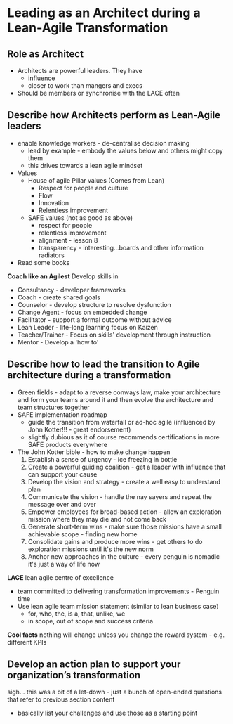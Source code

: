 # Leading as an Architect during a Lean-Agile Transformation

## Role as Architect
* Architects are powerful leaders. They have
  * influence
  * closer to work than mangers and execs
* Should be members or synchronise with the LACE often

## Describe how Architects perform as Lean-Agile leaders
* enable knowledge workers - de-centralise decision making
  * lead by example - embody the values below and others might copy them
  * this drives towards a lean agile mindset
* Values
  * House of agile Pillar values (Comes from Lean)
    * Respect for people and culture
    * Flow
    * Innovation
    * Relentless improvement
  * SAFE values (not as good as above)
    * respect for people
    * relentless improvement
    * alignment - lesson 8
    * transparency - interesting...boards and other information radiators
* Read some books

**Coach like an Agilest**
Develop skills in 
* Consultancy     - developer frameworks
* Coach           - create shared goals
* Counselor       - develop structure to resolve dysfunction
* Change Agent    - focus on embedded change
* Facilitator     - support a formal outcome without advice
* Lean Leader     - life-long learning focus on Kaizen
* Teacher/Trainer - Focus on skills' development through instruction
* Mentor          - Develop a 'how to'

## Describe how to lead the transition to Agile architecture during a transformation
* Green fields - adapt to a reverse conways law, make your architecture and form your teams around it and then evolve the
architecture and team structures together
* SAFE implementation roadmap 
  * guide the transition from waterfall or ad-hoc agile (influenced by John Kotter!!! - great endorsement)
  * slightly dubious as it of course recommends certifications in more SAFE products everywhere
* The John Kotter bible - how to make change happen
  1. Establish a sense of urgency             - ice freezing in bottle
  2. Create a powerful guiding coalition      - get a leader with influence that can support your cause
  3. Develop the vision and strategy          - create a well easy to understand plan
  4. Communicate the vision                   - handle the nay sayers and repeat the message over and over
  5. Empower employees for broad-based action - allow an exploration mission where they may die and not come back
  6. Generate short-term wins                 - make sure those missions have a small achievable scope - finding new home 
  7. Consolidate gains and produce more wins  - get others to do exploration missions until it's the new norm
  8. Anchor new approaches in the culture     - every penguin is nomadic it's just a way of life now

**LACE**
lean agile centre of excellence 
  * team committed to delivering transformation improvements - Penguin time
  * Use lean agile team mission statement (similar to lean business case)
    * for, who, the, is a, that, unlike, we
    * in scope, out of scope and success criteria


**Cool facts**
nothing will change unless you change the reward system - e.g. different KPIs

## Develop an action plan to support your organization’s transformation
sigh... this was a bit of a let-down - just a bunch of open-ended questions that refer to previous section content
* basically list your challenges and use those as a starting point
